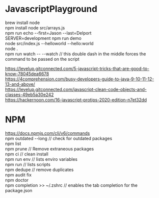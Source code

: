 # JavascriptPlayground    

 
brew install node      
npm install
node src/arrays.js       
npm run echo --first=Jason --last=Delport      
SERVER=development npm run demo      
node src/index.js --helloworld --hello:world     
node .     
npm run watch -- --watch // this double dash in the middle forces the command to be passed on the script    

https://levelup.gitconnected.com/5-javascript-tricks-that-are-good-to-know-78045dea6678        
https://4comprehension.com/busy-developers-guide-to-java-9-10-11-12-13-and-above/      
https://levelup.gitconnected.com/javascript-clean-code-objects-and-classes-49eb5a30e242      
https://hackernoon.com/16-javascript-protips-2020-edition-n7et32dd    

# NPM      

https://docs.npmjs.com/cli/v6/commands      
npm outdated --long // check for outdated packages      
npm list         
npm prune // Remove extraneous packages         
npm ci // clean install      
npm run env // lists enviro variables      
npm run // lists scripts      
npm dedupe // remove duplicates      
npm audit fix      
npm doctor      
npm completion >> ~/.zshrc // enables the tab completion for the package.json     
